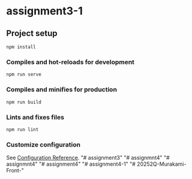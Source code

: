 # assignment3-1

## Project setup
```
npm install
```

### Compiles and hot-reloads for development
```
npm run serve
```

### Compiles and minifies for production
```
npm run build
```

### Lints and fixes files
```
npm run lint
```

### Customize configuration
See [Configuration Reference](https://cli.vuejs.org/config/).
"# assignment3" 
"# assignmnt4" 
"# assignmnt4" 
"# assignment4" 
"# assignment4-1" 
"# 20252Q-Murakami-Front-" 
